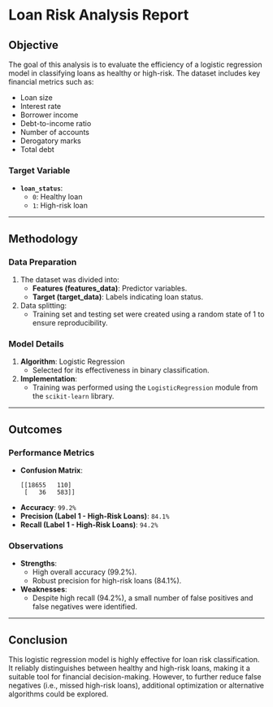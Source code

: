 
# Loan Risk Analysis Report

## Objective

The goal of this analysis is to evaluate the efficiency of a logistic regression model in classifying loans as healthy or high-risk. The dataset includes key financial metrics such as:
- Loan size
- Interest rate
- Borrower income
- Debt-to-income ratio
- Number of accounts
- Derogatory marks
- Total debt

### Target Variable
- **`loan_status`**: 
  - `0`: Healthy loan
  - `1`: High-risk loan

---

## Methodology

### Data Preparation
1. The dataset was divided into:
   - **Features (features_data)**: Predictor variables.
   - **Target (target_data)**: Labels indicating loan status.
2. Data splitting:
   - Training set and testing set were created using a random state of 1 to ensure reproducibility.

### Model Details
1. **Algorithm**: Logistic Regression
   - Selected for its effectiveness in binary classification.
2. **Implementation**:
   - Training was performed using the `LogisticRegression` module from the `scikit-learn` library.

---

## Outcomes

### Performance Metrics
- **Confusion Matrix**:
  ```
  [[18655   110]
   [   36   583]]
  ```
- **Accuracy**: `99.2%`
- **Precision (Label 1 - High-Risk Loans)**: `84.1%`
- **Recall (Label 1 - High-Risk Loans)**: `94.2%`

### Observations
- **Strengths**:
  - High overall accuracy (99.2%).
  - Robust precision for high-risk loans (84.1%).
- **Weaknesses**:
  - Despite high recall (94.2%), a small number of false positives and false negatives were identified.

---

## Conclusion

This logistic regression model is highly effective for loan risk classification. It reliably distinguishes between healthy and high-risk loans, making it a suitable tool for financial decision-making. However, to further reduce false negatives (i.e., missed high-risk loans), additional optimization or alternative algorithms could be explored.
